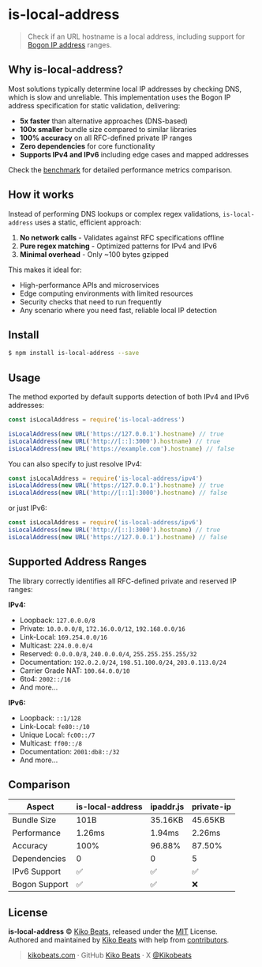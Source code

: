 # is-local-address

> Check if an URL hostname is a local address, including support for [Bogon IP address](https://ipinfo.io/bogon) ranges.

## Why is-local-address?

Most solutions typically determine local IP addresses by checking DNS, which is slow and unreliable. This implementation uses the Bogon IP address specification for static validation, delivering:

- **5x faster** than alternative approaches (DNS-based)
- **100x smaller** bundle size compared to similar libraries
- **100% accuracy** on all RFC-defined private IP ranges
- **Zero dependencies** for core functionality
- **Supports IPv4 and IPv6** including edge cases and mapped addresses

Check the [benchmark](/benchmark) for detailed performance metrics comparison.

## How it works

Instead of performing DNS lookups or complex regex validations, `is-local-address` uses a static, efficient approach:

1. **No network calls** - Validates against RFC specifications offline
2. **Pure regex matching** - Optimized patterns for IPv4 and IPv6
3. **Minimal overhead** - Only ~100 bytes gzipped

This makes it ideal for:
- High-performance APIs and microservices
- Edge computing environments with limited resources
- Security checks that need to run frequently
- Any scenario where you need fast, reliable local IP detection

## Install

```bash
$ npm install is-local-address --save
```

## Usage

The method exported by default supports detection of both IPv4 and IPv6 addresses:

```js
const isLocalAddress = require('is-local-address')

isLocalAddress(new URL('https://127.0.0.1').hostname) // true
isLocalAddress(new URL('http://[::]:3000').hostname) // true
isLocalAddress(new URL('https://example.com').hostname) // false
```

You can also specify to just resolve IPv4:

```js
const isLocalAddress = require('is-local-address/ipv4')
isLocalAddress(new URL('https://127.0.0.1').hostname) // true
isLocalAddress(new URL('http://[::1]:3000').hostname) // false
```

or just IPv6:

```js
const isLocalAddress = require('is-local-address/ipv6')
isLocalAddress(new URL('http://[::]:3000').hostname) // true
isLocalAddress(new URL('https://127.0.0.1').hostname) // false
```

## Supported Address Ranges

The library correctly identifies all RFC-defined private and reserved IP ranges:

**IPv4:**
- Loopback: `127.0.0.0/8`
- Private: `10.0.0.0/8`, `172.16.0.0/12`, `192.168.0.0/16`
- Link-Local: `169.254.0.0/16`
- Multicast: `224.0.0.0/4`
- Reserved: `0.0.0.0/8`, `240.0.0.0/4`, `255.255.255.255/32`
- Documentation: `192.0.2.0/24`, `198.51.100.0/24`, `203.0.113.0/24`
- Carrier Grade NAT: `100.64.0.0/10`
- 6to4: `2002::/16`
- And more...

**IPv6:**
- Loopback: `::1/128`
- Link-Local: `fe80::/10`
- Unique Local: `fc00::/7`
- Multicast: `ff00::/8`
- Documentation: `2001:db8::/32`
- And more...

## Comparison

| Aspect | is-local-address | ipaddr.js | private-ip |
|--------|-----------------|-----------|-----------|
| Bundle Size | 101B | 35.16KB | 45.65KB |
| Performance | 1.26ms | 1.94ms | 2.26ms |
| Accuracy | 100% | 96.88% | 87.50% |
| Dependencies | 0 | 0 | 5 |
| IPv6 Support | ✅ | ✅ | ✅ |
| Bogon Support | ✅ | ✅ | ❌ |

## License

**is-local-address** © [Kiko Beats](https://kikobeats.com), released under the [MIT](https://github.com/Kikobeats/is-local-address/blob/master/LICENSE.md) License.<br>
Authored and maintained by [Kiko Beats](https://kikobeats.com) with help from [contributors](https://github.com/Kikobeats/is-local-address/contributors).

> [kikobeats.com](https://kikobeats.com) · GitHub [Kiko Beats](https://github.com/Kikobeats) · X [@Kikobeats](https://x.com/Kikobeats)
